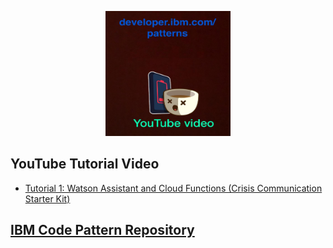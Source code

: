 
<p align="center">
    <a href= "https://developer.ibm.com/callforcode" >
        <img  src="https://raw.githubusercontent.com/IraAngeles-IBM/CFC-ASEAN-Training-Manual/master/images/code_pattern_youtube_v1.jpeg" width="200" height="200" >
    </a>
</p>

## YouTube Tutorial Video

* [Tutorial 1: Watson Assistant and Cloud Functions (Crisis Communication Starter Kit)](https://youtu.be/2bDFYYMqv_g)



## [IBM Code Pattern Repository](https://developer.ibm.com/patterns/)
